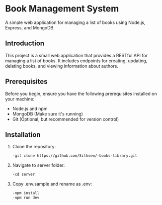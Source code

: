 # Book Management System

A simple web application for managing a list of books using Node.js, Express, and MongoDB.


## Introduction

This project is a small web application that provides a RESTful API for managing a list of books. It includes endpoints for creating, updating, deleting books, and viewing information about authors.

## Prerequisites

Before you begin, ensure you have the following prerequisites installed on your machine:

- Node.js and npm
- MongoDB (Make sure it's running)
- Git (Optional, but recommended for version control)

## Installation

1. Clone the repository:

   ```bash
   -git clone https://github.com/Sithsew/-books-library.git

2. Navigate to server folder:

    ```bash
   -cd server
3. Copy .env.sample and rename as .env:
    ```bash
   -npm install
   -npm run dev